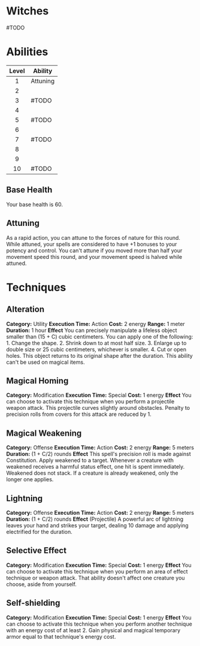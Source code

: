 # Witches
#TODO 

# Abilities

| Level | Ability  |
| :---: | -------- |
|   1   | Attuning |
|   2   |          |
|   3   | #TODO    |
|   4   |          |
|   5   | #TODO    |
|   6   |          |
|   7   | #TODO    |
|   8   |          |
|   9   |          |
|  10   | #TODO    |
## Base Health
Your base health is 60.

## Attuning
As a rapid action, you can attune to the forces of nature for this round. While attuned, your spells are considered to have +1 bonuses to your potency and control. You can't attune if you moved more than half your movement speed this round, and your movement speed is halved while attuned.

# Techniques
## Alteration
**Category:** Utility
**Execution Time:** Action
**Cost:** 2 energy
**Range:** 1 meter
**Duration:** 1 hour
**Effect**
	You can precisely manipulate a lifeless object smaller than (15 + C) cubic centimeters. You can apply one of the following:
	1. Change the shape.
	2. Shrink down to at most half size.
	3. Enlarge up to double size or 25 cubic centimeters, whichever is smaller.
	4. Cut or open holes.
	This object returns to its original shape after the duration. This ability can't be used on magical items.

## Magical Homing
**Category:** Modification
**Execution Time:** Special
**Cost:** 1 energy
**Effect**
	You can choose to activate this technique when you perform a projectile weapon attack.
	This projectile curves slightly around obstacles. Penalty to precision rolls from covers for this attack are reduced by 1.

## Magical Weakening
**Category:** Offense
**Execution Time:** Action
**Cost:** 2 energy 
**Range:** 5 meters
**Duration:** (1 + C/2) rounds
**Effect**
	This spell's precision roll is made against Constitution. 
	Apply weakened to a target. 
	Whenever a creature with weakened receives a harmful status effect, one hit is spent immediately.
	Weakened does not stack. If a creature is already weakened, only the longer one applies. 

## Lightning
**Category:** Offense
**Execution Time:** Action
**Cost:** 2 energy
**Range:** 5 meters
**Duration:** (1 + C/2) rounds
**Effect**
	(Projectile)
	A powerful arc of lightning leaves your hand and strikes your target, dealing 10 damage and applying electrified for the duration.

## Selective Effect
**Category:** Modification
**Execution Time:** Special
**Cost:** 1 energy
**Effect**
	You can choose to activate this technique when you perform an area of effect technique or weapon attack.
	That ability doesn't affect one creature you choose, aside from yourself.

## Self-shielding
**Category:** Modification
**Execution Time:** Special
**Cost:** 1 energy
**Effect**
	You can choose to activate this technique when you perform another technique with an energy cost of at least 2.
	Gain physical and magical temporary armor equal to that technique's energy cost.